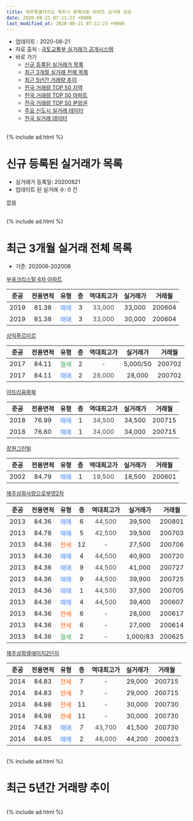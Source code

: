 ```yaml
---
title: 제주특별자치도 제주시 화북이동 아파트 실거래 정보
date: 2020-08-21 07:11:23 +0900
last_modified_at: 2020-08-21 07:11:23 +0900
---
```


* 업데이트 : 2020-08-21
* 자료 출처 : [국토교통부 실거래가 공개시스템](http://rt.molit.go.kr)
* 바로 가기
    * [신규 등록된 실거래가 목록](#신규-등록된-실거래가-목록)
    * [최근 3개월 실거래 전체 목록](#최근-3개월-실거래-전체-목록)
    * [최근 5년간 거래량 추이](#최근-5년간-거래량-추이)
    * [전국 거래량 TOP 50 지역](https://inasie.github.io/apt-trade-info/최근-3개월-전국에서-가장-거래가-많이-발생한-지역)
    * [전국 거래량 TOP 50 아파트](https://inasie.github.io/apt-trade-info/최근-3개월-전국에서-가장-거래가-많이-발생한-아파트)
    * [전국 거래량 TOP 50 분양권](https://inasie.github.io/apt-trade-info/최근-3개월-전국에서-가장-거래가-많이-발생한-분양권)
    * [주요 신도시 실거래 데이터](https://inasie.github.io/apt-trade-info/주요-신도시)
    * [전국 실거래 데이터](https://inasie.github.io/apt-trade-info/전국)
<br>
{% include ad.html %}
<br>

# 신규 등록된 실거래가 목록
* 실거래가 등록일: 20200821
* 업데이트 된 실거래 수: 0 건

없음

<br>
{% include ad.html %}
<br>

# 최근 3개월 실거래 전체 목록
* 기준: 202006-202008


[부웅크리스탈 6차 아파트](https://search.naver.com/search.naver?query=%EC%A0%9C%EC%A3%BC%ED%8A%B9%EB%B3%84%EC%9E%90%EC%B9%98%EB%8F%84+%EC%A0%9C%EC%A3%BC%EC%8B%9C+%ED%99%94%EB%B6%81%EC%9D%B4%EB%8F%99+%EB%B6%80%EC%9B%85%ED%81%AC%EB%A6%AC%EC%8A%A4%ED%83%88+6%EC%B0%A8+%EC%95%84%ED%8C%8C%ED%8A%B8)

|준공|전용면적|유형|층|역대최고가|실거래가|거래월|
|:---:|:---:|:---:|:---:|:---:|:---:|:---:|
|2019|81.38|<span style="color:#4285f3">매매</span>|3|<span style="color:#444444">33,000</span>|33,000|200604|
|2019|81.38|<span style="color:#4285f3">매매</span>|3|<span style="color:#444444">33,000</span>|30,000|200604|

[상익푸르미르](https://search.naver.com/search.naver?query=%EC%A0%9C%EC%A3%BC%ED%8A%B9%EB%B3%84%EC%9E%90%EC%B9%98%EB%8F%84+%EC%A0%9C%EC%A3%BC%EC%8B%9C+%ED%99%94%EB%B6%81%EC%9D%B4%EB%8F%99+%EC%83%81%EC%9D%B5%ED%91%B8%EB%A5%B4%EB%AF%B8%EB%A5%B4)

|준공|전용면적|유형|층|역대최고가|실거래가|거래월|
|:---:|:---:|:---:|:---:|:---:|:---:|:---:|
|2017|84.11|<span style="color:#34a853">월세</span>|2|<span style="color:#444444">-</span>|5,000/50|200702|
|2017|84.11|<span style="color:#4285f3">매매</span>|2|<span style="color:#444444">28,000</span>|28,000|200702|

[아뜨리움화북](https://search.naver.com/search.naver?query=%EC%A0%9C%EC%A3%BC%ED%8A%B9%EB%B3%84%EC%9E%90%EC%B9%98%EB%8F%84+%EC%A0%9C%EC%A3%BC%EC%8B%9C+%ED%99%94%EB%B6%81%EC%9D%B4%EB%8F%99+%EC%95%84%EB%9C%A8%EB%A6%AC%EC%9B%80%ED%99%94%EB%B6%81)

|준공|전용면적|유형|층|역대최고가|실거래가|거래월|
|:---:|:---:|:---:|:---:|:---:|:---:|:---:|
|2018|76.99|<span style="color:#4285f3">매매</span>|1|<span style="color:#444444">34,500</span>|34,500|200715|
|2018|76.60|<span style="color:#4285f3">매매</span>|1|<span style="color:#444444">34,000</span>|34,000|200715|

[장원그린빌](https://search.naver.com/search.naver?query=%EC%A0%9C%EC%A3%BC%ED%8A%B9%EB%B3%84%EC%9E%90%EC%B9%98%EB%8F%84+%EC%A0%9C%EC%A3%BC%EC%8B%9C+%ED%99%94%EB%B6%81%EC%9D%B4%EB%8F%99+%EC%9E%A5%EC%9B%90%EA%B7%B8%EB%A6%B0%EB%B9%8C)

|준공|전용면적|유형|층|역대최고가|실거래가|거래월|
|:---:|:---:|:---:|:---:|:---:|:---:|:---:|
|2002|84.79|<span style="color:#4285f3">매매</span>|1|<span style="color:#444444">19,500</span>|18,500|200601|

[제주삼화사랑으로부영2차](https://search.naver.com/search.naver?query=%EC%A0%9C%EC%A3%BC%ED%8A%B9%EB%B3%84%EC%9E%90%EC%B9%98%EB%8F%84+%EC%A0%9C%EC%A3%BC%EC%8B%9C+%ED%99%94%EB%B6%81%EC%9D%B4%EB%8F%99+%EC%A0%9C%EC%A3%BC%EC%82%BC%ED%99%94%EC%82%AC%EB%9E%91%EC%9C%BC%EB%A1%9C%EB%B6%80%EC%98%812%EC%B0%A8)

|준공|전용면적|유형|층|역대최고가|실거래가|거래월|
|:---:|:---:|:---:|:---:|:---:|:---:|:---:|
|2013|84.36|<span style="color:#4285f3">매매</span>|6|<span style="color:#444444">44,500</span>|39,500|200801|
|2013|84.78|<span style="color:#4285f3">매매</span>|5|<span style="color:#444444">42,500</span>|39,500|200703|
|2013|84.36|<span style="color:#ff5a00">전세</span>|12|<span style="color:#444444">-</span>|27,500|200706|
|2013|84.36|<span style="color:#4285f3">매매</span>|4|<span style="color:#444444">44,500</span>|40,900|200720|
|2013|84.36|<span style="color:#4285f3">매매</span>|9|<span style="color:#444444">44,500</span>|41,000|200727|
|2013|84.36|<span style="color:#4285f3">매매</span>|9|<span style="color:#444444">44,500</span>|39,900|200725|
|2013|84.36|<span style="color:#4285f3">매매</span>|1|<span style="color:#444444">44,500</span>|37,500|200705|
|2013|84.36|<span style="color:#4285f3">매매</span>|4|<span style="color:#444444">44,500</span>|39,400|200607|
|2013|84.36|<span style="color:#ff5a00">전세</span>|6|<span style="color:#444444">-</span>|28,000|200617|
|2013|84.36|<span style="color:#ff5a00">전세</span>|6|<span style="color:#444444">-</span>|27,000|200614|
|2013|84.36|<span style="color:#34a853">월세</span>|2|<span style="color:#444444">-</span>|1,000/83|200625|

[제주삼화엘에이치2단지](https://search.naver.com/search.naver?query=%EC%A0%9C%EC%A3%BC%ED%8A%B9%EB%B3%84%EC%9E%90%EC%B9%98%EB%8F%84+%EC%A0%9C%EC%A3%BC%EC%8B%9C+%ED%99%94%EB%B6%81%EC%9D%B4%EB%8F%99+%EC%A0%9C%EC%A3%BC%EC%82%BC%ED%99%94%EC%97%98%EC%97%90%EC%9D%B4%EC%B9%982%EB%8B%A8%EC%A7%80)

|준공|전용면적|유형|층|역대최고가|실거래가|거래월|
|:---:|:---:|:---:|:---:|:---:|:---:|:---:|
|2014|84.83|<span style="color:#ff5a00">전세</span>|7|<span style="color:#444444">-</span>|29,000|200715|
|2014|84.83|<span style="color:#ff5a00">전세</span>|7|<span style="color:#444444">-</span>|29,000|200715|
|2014|84.98|<span style="color:#ff5a00">전세</span>|11|<span style="color:#444444">-</span>|30,000|200730|
|2014|84.98|<span style="color:#ff5a00">전세</span>|11|<span style="color:#444444">-</span>|30,000|200730|
|2014|74.83|<span style="color:#4285f3">매매</span>|7|<span style="color:#444444">43,700</span>|41,500|200730|
|2014|84.95|<span style="color:#4285f3">매매</span>|2|<span style="color:#444444">48,000</span>|44,200|200623|


<br>
{% include ad.html %}
<br>

# 최근 5년간 거래량 추이


<div style="width:100%;">
    <canvas id="deal_progress" height="200"></canvas>
</div>

<script>
new Chart(document.getElementById("deal_progress"), {
    type: 'line',
    data: {
        labels: ['201508','201509','201510','201511','201512','201601','201602','201603','201604','201605','201606','201607','201608','201609','201610','201611','201612','201701','201702','201703','201704','201705','201706','201707','201708','201709','201710','201711','201712','201801','201802','201803','201804','201805','201806','201807','201808','201809','201810','201811','201812','201901','201902','201903','201904','201905','201906','201907','201908','201909','201910','201911','201912','202001','202002','202003','202004','202005','202006','202007','202008'],
        datasets: [{
            label: '매매',
            pointRadius: 1,
            data: [3, 5, 5, 3, 4, 3, 2, 0, 1, 4, 7, 3, 4, 7, 3, 10, 8, 3, 3, 2, 2, 1, 5, 1, 6, 2, 5, 4, 7, 3, 5, 7, 4, 11, 6, 9, 3, 2, 4, 4, 7, 7, 3, 5, 2, 4, 2, 2, 4, 2, 7, 11, 10, 5, 3, 2, 3, 1, 5, 9, 1],
            borderColor: "rgba(255, 201, 14, 1)",
            backgroundColor: "rgba(255, 201, 14, 0.5)",
            fill: false,
            lineTension: 0
        },{
            label: '전월세',
            pointRadius: 1,
            data: [0, 0, 3, 1, 5, 7, 1, 1, 1, 0, 1, 3, 2, 4, 6, 6, 3, 5, 8, 1, 0, 3, 3, 5, 3, 1, 4, 2, 1, 6, 5, 2, 2, 3, 3, 7, 8, 5, 9, 5, 8, 9, 1, 4, 3, 2, 3, 2, 2, 2, 5, 9, 9, 5, 3, 1, 1, 0, 3, 6, 0],
            borderColor: "rgba(0, 141, 185, 1)",
            backgroundColor: "rgba(0, 141, 185, 0.5)",
            fill: false,
            lineTension: 0
        }
        ]
    },
    options: {
        responsive: true,
        title: {
            display: false
        },
        tooltips: {
            mode: 'index',
            intersect: false
        },
        hover: {
            mode: 'nearest',
            intersect: true
        },
        scales: {
            xAxes: [{
                display: true,
                scaleLabel: {
                    display: true,
                    labelString: '년/월'
                }
            }],
            yAxes: [{
                display: true,
                ticks: {
                    suggestedMin: 0,
                },
                scaleLabel: {
                    display: true,
                    labelString: '실거래 수'
                }
            }]
        }
    }
});

</script>


<br>
{% include ad.html %}
<br>

